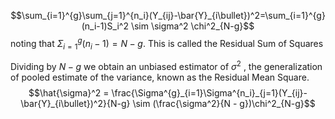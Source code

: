 $$\sum_{i=1}^{g}\sum_{j=1}^{n_i}(Y_{ij}-\bar{Y}_{i\bullet})^2=\sum_{i=1}^{g}(n_i-1)S_i^2 \sim \sigma^2 \chi^2_{N-g}$$
noting that $\Sigma^{g}_{i=1}(n_i - 1) = N - g$. This is called the Residual Sum of Squares

Dividing by $N - g$ we obtain an unbiased estimator of $\sigma^2$ , the generalization of pooled estimate of the variance, known as the Residual Mean Square.
$$\hat{\sigma}^2 = \frac{\Sigma^{g}_{i=1}\Sigma^{n_i}_{j=1}(Y_{ij}-\bar{Y}_{i\bullet})^2}{N-g} \sim (\frac{\sigma^2}{N - g})\chi^2_{N-g}$$

